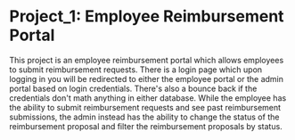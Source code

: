 # Project_1: Employee Reimbursement Portal
This project is an employee reimbursement portal which allows employees to submit reimbursement requests. There is a login page which upon logging in you will be redirected to either the employee portal or the admin portal based on login credentials. There's also a bounce back if the credentials don't math anything in either database. While the employee has the ability to submit reimbursement requests and see past reimbursement submissions, the admin instead has the ability to change the status of the reimbursement proposal and filter the reimbursement proposals by status.
